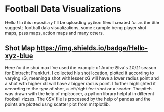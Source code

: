 # Football Data Visualizations
Hello ! In this repository I'll be uploading python files I created for as the title suggests football data visualizations, some example being player shot maps, pass maps, action maps and many others.

## Shot Map https://img.shields.io/badge/Hello-xyz-blue
Here for the shot map I've used the example of Andre Silva's 20/21 season for Eintracht Frankfurt. I collected his shot location, plotted it according to varying xG, meaning a shot with lesser xG will have a lower radius point and a shot with higher xG will have a bigger radius point. I further highlighted it according to the type of shot, a left/right foot shot or a header. 
The pitch was drawn with the help of mplsoccer, a python library helpful in different football vizzes.
The CSV file is processed by the help of pandas and the points are plotted using scatter plot from matplotlib.
